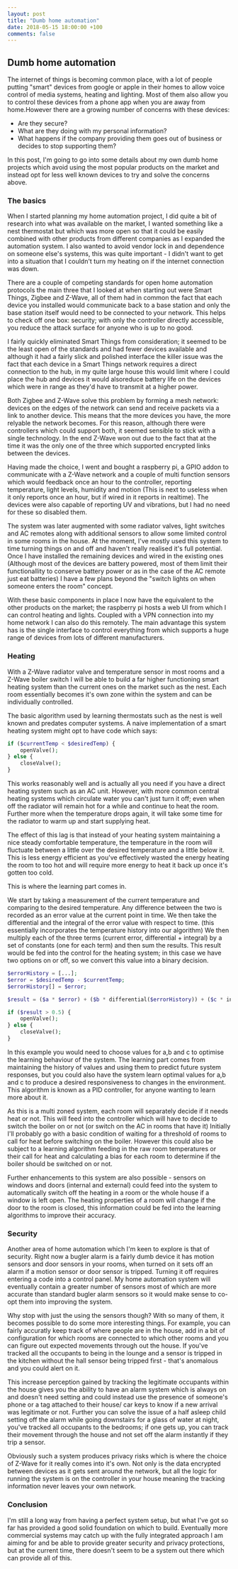 ```yaml
---
layout: post
title: "Dumb home automation"
date: 2018-05-15 18:00:00 +100
comments: false
---
```


## Dumb home automation

<!--excerpt-start-->

The internet of things is becoming common place, with a lot of people putting "smart"
devices from google or apple in their homes to allow voice control of media systems,
heating and lighting. Most of them also allow you to control these devices from a phone
app when you are away from home.However there are a growing number of concerns with 
these devices:

- Are they secure? 
- What are they doing with my personal information?
- What happens if the company providing them goes out of business or decides to stop supporting them?

In this post, I'm going to go into some details about my own dumb home projects which 
avoid using the most popular products on the market and instead opt for less well known
devices to try and solve the concerns above.
<!--excerpt-end-->

### The basics

When I started planning my home automation project, I did quite a bit of research into
what was available on the market, I wanted something like a nest thermostat but which
was more open so that it could be easily combined with other products from different
companies as I expanded the automation system. I also wanted to avoid vendor lock in
and dependence on someone else's systems, this was quite important - I didn't want to
get into a situation that I couldn't turn my heating on if the internet connection was
down.

There are a couple of competing standards for open home automation protocols the main
three that I looked at when starting out were Smart Things, Zigbee and Z-Wave, all of 
them had in common the fact that each device you installed would communicate back to 
a base station and only the base station itself would need to be connected to your
network. This helps to check off one box: security; with only the controller directly
accessible, you reduce the attack surface for anyone who is up to no good.

I fairly quickly eliminated Smart Things from consideration; it seemed to be the least
open of the standards and had fewer devices available and although it had a fairly slick
and polished interface the killer issue was the fact that each device in a Smart Things
network requires a direct connection to the hub, in my quite large house this would limit
where I could place the hub and devices it would alsoreduce battery life on the devices 
which were in range as they'd have to transmit at a higher power.

Both Zigbee and Z-Wave solve this problem by forming a mesh network: devices on the edges
of the network can send and receive packets via a link to another device. This means that
the more devices you have, the more relyable the network becomes. For this reason, although
there were controllers which could support both, it seemed sensible to stick with a single
technology. In the end Z-Wave won out due to the fact that at the time it was the only
one of the three which supported encrypted links between the devices.

Having made the choice, I went and bought a raspberry pi, a GPIO addon to communicate with
a Z-Wave network and a couple of multi function sensors which would feedback once an hour
to the controller, reporting temperature, light levels, humidity and motion (This is next 
to useless when it only reports once an hour, but if wired in it reports in realtime).
The devices were also capable of reporting UV and vibrations, but I had no need for these
so disabled them.

The system was later augmented with some radiator valves, light switches and AC remotes
along with additional sensors to allow some limited control in some rooms in the house.
At the moment, I've mostly used this system to time turning things on and off and haven't
really realised it's full potential. Once I have installed the remaining devices and wired
in the existing ones (Although most of the devices are battery powered, most of them limit
their functionallity to conserve battery power or as in the case of the AC remote just eat
batteries) I have a few plans beyond the "switch lights on when someone enters the room" 
concept.

With these basic components in place I now have the equivalent to the other products on
the market; the raspberry pi hosts a web UI from which I can control heating and lights.
Coupled with a VPN connection into my home network I can also do this remotely. The main
advantage this system has is the single interface to control everything from which 
supports a huge range of devices from lots of different manufacturers. 

### Heating
With a Z-Wave radiator valve and temperature sensor in most rooms and a Z-Wave boiler 
switch I will be able to build a far higher functioning smart heating system than the
current ones on the market such as the nest. Each room essentially becomes it's own 
zone within the system and can be individually controlled.

The basic algorithm used by learning thermostats such as the nest is well known and 
predates computer systems. A naive implementation of a smart heating system might opt
to have code which says:
 
```php
if ($currentTemp < $desiredTemp) {       
    openValve();
} else {
    closeValve();
}
```

This works reasonably well and is actually all you need if you have a direct heating
system such as an AC unit. However, with more common central heating systems which
circulate water you can't just turn it off; even when off the radiator will remain 
hot for a while and continue to heat the room. Further more when the temperature drops
again, it will take some time for the radiator to warm up and start supplying heat.

The effect of this lag is that instead of your heating system maintaining a nice steady
comfortable temperature, the temperature in the room will fluctuate between a little 
over the desired temperature and a little below it. This is less energy efficient as
you've effectively wasted the energy heating the room to too hot and will require more
energy to heat it back up once it's gotten too cold.

This is where the learning part comes in. 

We start by taking a measurement of the current temperature and comparing to the desired
temperature. Any difference between the two is recorded as an error value at the current
point in time. We then take the differential and the integral of the error value with 
respect to time. (this essentially incorporates the temperature history into our algorithm)
We then multiply each of the three terms (current error, differential + integral) by a
set of constants (one for each term) and then sum the results. This result would be fed 
into the control for the heating system; in this case we have two options on or off, so
we convert this value into a binary decision.

```php
$errorHistory = [...];
$error = $desiredTemp - $currentTemp;
$errorHistory[] = $error;

$result = ($a * $error) + ($b * differential($errorHistory)) + ($c * integral($errorHistory))

if ($result > 0.5) {       
    openValve();
} else {
    closeValve();
}

```

In this example you would need to choose values for a,b and c to optimise the learning 
behaviour of the system. The learning part comes from maintaining the history of values
and using them to predict future system responses, but you could also have the system 
learn optimal values for a,b and c to produce a desired responsiveness to changes in 
the environment. This algorithm is known as a PID controller, for anyone wanting to
learn more about it. 

As this is a multi zoned system, each room will separately decide if it needs heat or
not. This will feed into the controller which will have to decide to switch the boiler
on or not (or switch on the AC in rooms that have it) Initially I'll probably go with 
a basic condition of waiting for a threshold of rooms to call for heat before switching
on the boiler. However this could also be subject to a learning algorithm feeding in
the raw room temperatures or their call for heat and calculating a bias for each room
to determine if the boiler should be switched on or not.

Further enhancements to this system are also possible - sensors on windows and doors 
(internal and external) could feed into the system to automatically switch off the 
heating in a room or the whole house if a window is left open. The heating properties
of a room will change if the door to the room is closed, this information could be fed
into the learning algorithms to improve their accuracy.

### Security
Another area of home automation which I'm keen to explore is that of security. Right
now a bugler alarm is a fairly dumb device it has motion sensors and door sensors in
your rooms, when turned on it sets off an alarm if a motion sensor or door sensor is
tripped. Turning it off requires entering a code into a control panel. My home automation
system will eventually contain a greater number of sensors most of which are more 
accurate than standard bugler alarm sensors so it would make sense to co-opt them into
improving the system.

Why stop with just the using the sensors though? With so many of them, it becomes 
possible to do some more interesting things. For example, you can fairly accuratly 
keep track of where people are in the house, add in a bit of configuration for 
which rooms are connected to which other rooms and you can figure out expected movements
through out the house. If you've tracked all the occupants to being in the lounge and
a sensor is tripped in the kitchen without the hall sensor being tripped first - that's
anomalous and you could alert on it.

This increase perception gained by tracking the legitimate occupants within the house
gives you the ability to have an alarm system which is always on and doesn't need setting
and could instead use the presence of someone's phone or a tag attached to their house/
car keys to know if a new arrival was legitimate or not. Further you can solve the issue
of a half asleep child setting off the alarm while going downstairs for a glass of water
at night, you've tracked all occupants to the bedrooms; if one gets up, you can track
their movement through the house and not set off the alarm instantly if they trip a 
sensor.

Obviously such a system produces privacy risks which is where the choice of Z-Wave
for it really comes into it's own. Not only is the data encrypted between devices as
it gets sent around the network, but all the logic for running the system is on the 
controller in your house meaning the tracking information never leaves your own 
network.


### Conclusion
I'm still a long way from having a perfect system setup, but what I've got so far 
has provided a good solid foundation on which to build. Eventually more commercial
systems may catch up with the fully integrated approach I am aiming for and be able
to provide greater security and privacy protections, but at the current time, there
doesn't seem to be a system out there which can provide all of this.
